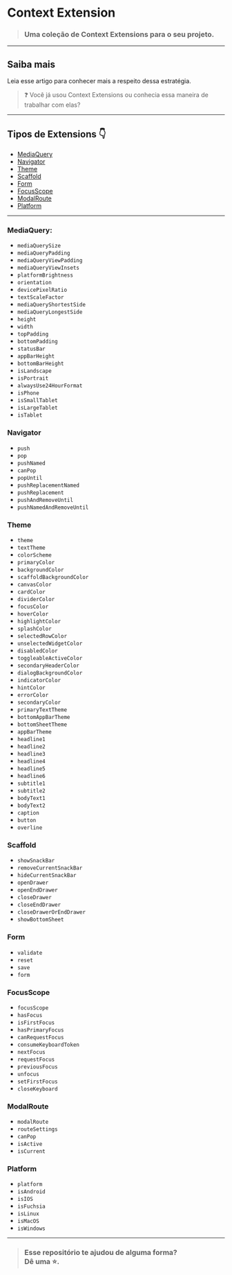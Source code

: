 # Context Extension

> ### Uma coleção de Context Extensions para o seu projeto.

---

## Saiba mais

Leia esse artigo para conhecer mais a respeito dessa estratégia.    
> ❓ Você já usou Context Extensions ou conhecia essa maneira de trabalhar com elas?

---

## Tipos de Extensions 👇

   <p>

   - [MediaQuery](#mediaquery)
   - [Navigator](#navigator)
   - [Theme](#theme)
   - [Scaffold](#scaffold)
   - [Form](#form)
   - [FocusScope](#focusscope)
   - [ModalRoute](#modalroute)
   - [Platform](#platform)

   </p>

---

### MediaQuery:
* `mediaQuerySize`
* `mediaQueryPadding`
* `mediaQueryViewPadding`
* `mediaQueryViewInsets`
* `platformBrightness`
* `orientation`
* `devicePixelRatio`
* `textScaleFactor`
* `mediaQueryShortestSide`
* `mediaQueryLongestSide`
* `height`
* `width`
* `topPadding`
* `bottomPadding`
* `statusBar`
* `appBarHeight`
* `bottomBarHeight`
* `isLandscape`
* `isPortrait`
* `alwaysUse24HourFormat`
* `isPhone`
* `isSmallTablet`
* `isLargeTablet`
* `isTablet`

### Navigator
* `push`
* `pop`
* `pushNamed`
* `canPop`
* `popUntil`
* `pushReplacementNamed`
* `pushReplacement`
* `pushAndRemoveUntil`
* `pushNamedAndRemoveUntil`

### Theme
* `theme`
* `textTheme`
* `colorScheme`
* `primaryColor`
* `backgroundColor`
* `scaffoldBackgroundColor`
* `canvasColor`
* `cardColor`
* `dividerColor`
* `focusColor`
* `hoverColor`
* `highlightColor`
* `splashColor`
* `selectedRowColor`
* `unselectedWidgetColor`
* `disabledColor`
* `toggleableActiveColor`
* `secondaryHeaderColor`
* `dialogBackgroundColor`
* `indicatorColor`
* `hintColor`
* `errorColor`
* `secondaryColor`
* `primaryTextTheme`
* `bottomAppBarTheme`
* `bottomSheetTheme`
* `appBarTheme`
* `headline1`
* `headline2`
* `headline3`
* `headline4`
* `headline5`
* `headline6`
* `subtitle1`
* `subtitle2`
* `bodyText1`
* `bodyText2`
* `caption`
* `button`
* `overline`

### Scaffold
* `showSnackBar`
* `removeCurrentSnackBar`
* `hideCurrentSnackBar`
* `openDrawer`
* `openEndDrawer`
* `closeDrawer`
* `closeEndDrawer`
* `closeDrawerOrEndDrawer`
* `showBottomSheet`

### Form
* `validate`
* `reset`
* `save`
* `form`

### FocusScope
* `focusScope`
* `hasFocus`
* `isFirstFocus`
* `hasPrimaryFocus`
* `canRequestFocus`
* `consumeKeyboardToken`
* `nextFocus`
* `requestFocus`
* `previousFocus`
* `unfocus`
* `setFirstFocus`
* `closeKeyboard`

### ModalRoute
* `modalRoute`
* `routeSettings`
* `canPop`
* `isActive`
* `isCurrent`

### Platform
* `platform`
* `isAndroid`
* `isIOS`
* `isFuchsia`
* `isLinux`
* `isMacOS`
* `isWindows`

---

> ### Esse repositório te ajudou de alguma forma?<br>Dê uma ⭐.
